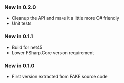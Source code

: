 ### New in 0.2.0

* Cleanup the API and make it a little more C# friendly
* Unit tests

### New in 0.1.1

* Build for net45
* Lower FSharp.Core version requirement

### New in 0.1.0

* First version extracted from FAKE source code
